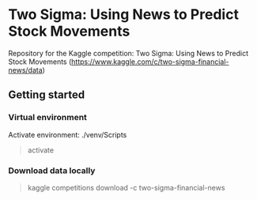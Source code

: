 # Two Sigma: Using News to Predict Stock Movements
Repository for the Kaggle competition: Two Sigma: Using News to Predict Stock Movements (https://www.kaggle.com/c/two-sigma-financial-news/data)

## Getting started 

### Virtual environment 
Activate environment: ./venv/Scripts 
> activate 

### Download data locally 
> kaggle competitions download -c two-sigma-financial-news

## 
